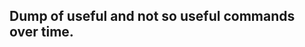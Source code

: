 Dump of useful and not so useful commands over time.
----------------------------------------------------
